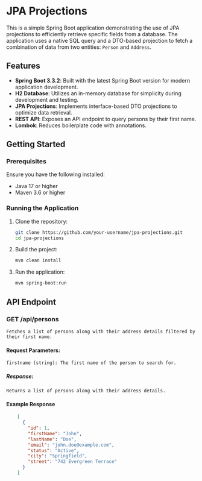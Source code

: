 # JPA Projections

This is a simple Spring Boot application demonstrating the use of JPA projections to efficiently retrieve specific fields from a database. The application uses a native SQL query and a DTO-based projection to fetch a combination of data from two entities: `Person` and `Address`.

## Features
- **Spring Boot 3.3.2**: Built with the latest Spring Boot version for modern application development.
- **H2 Database**: Utilizes an in-memory database for simplicity during development and testing.
- **JPA Projections**: Implements interface-based DTO projections to optimize data retrieval.
- **REST API**: Exposes an API endpoint to query persons by their first name.
- **Lombok**: Reduces boilerplate code with annotations.

## Getting Started

### Prerequisites
Ensure you have the following installed:
- Java 17 or higher
- Maven 3.6 or higher

### Running the Application
1. Clone the repository:
   ```bash
   git clone https://github.com/your-username/jpa-projections.git
   cd jpa-projections
2. Build the project:
    ```bash
   mvn clean install
3. Run the application:
    ```bash
   mvn spring-boot:run

## API Endpoint
### GET /api/persons
    Fetches a list of persons along with their address details filtered by their first name.

#### Request Parameters:

    firstname (string): The first name of the person to search for.
##### Response: 
    Returns a list of persons along with their address details.

#### Example Response
```json
    [
      {
        "id": 1,
        "firstName": "John",
        "lastName": "Doe",
        "email": "john.doe@example.com",
        "status": "Active",
        "city": "Springfield",
        "street": "742 Evergreen Terrace"
      }
    ]
